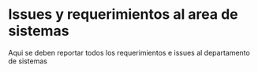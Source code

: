 # Issues y requerimientos al area de sistemas

Aqui se deben reportar todos los requerimientos e issues al departamento de sistemas
